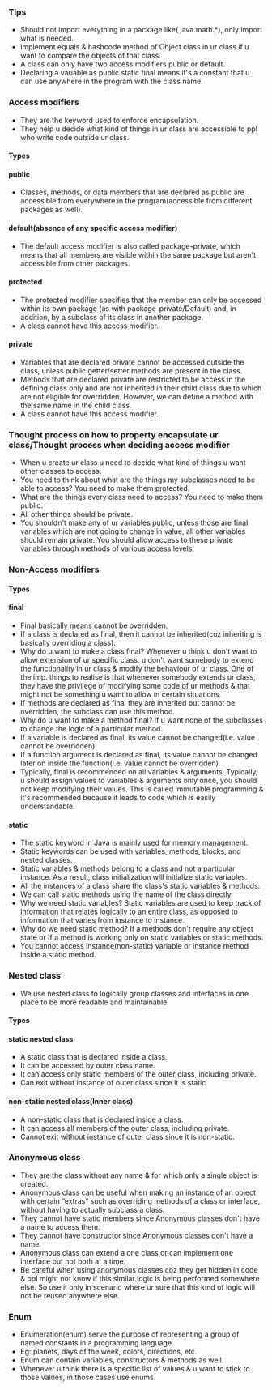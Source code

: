 ### Tips
* Should not import everything in a package like( java.math.*), only import what is needed.
* implement equals & hashcode method of Object class in ur class if u want to compare the objects of that class.
* A class can only have two access modifiers public or default.
* Declaring a variable as public static final means it's a constant that u can use anywhere in the program with the class name.

###  Access modifiers
* They are the keyword used to enforce encapsulation.
* They help u decide what kind of things in ur class are accessible to ppl who write code outside ur class.
#### Types
#### public
* Classes, methods, or data members that are declared as public are accessible from everywhere in the program(accessible from different packages as well).
#### default(absence of any specific access modifier)
* The default access modifier is also called package-private, which means that all members are visible within the same package but aren't accessible from other packages.
#### protected
* The protected modifier specifies that the member can only be accessed within its own package (as with package-private/Default) and, in addition, by a subclass of its class in another package.
* A class cannot have this access modifier.
#### private
* Variables that are declared private cannot be accessed outside the class, unless public getter/setter methods are present in the class.
* Methods that are declared private are restricted to be access in the defining class only and are not inherited in their child class due to which are not eligible for overridden. However, we can define a method with the same name in the child class.
* A class cannot have this access modifier.

### Thought process on how to property encapsulate ur class/Thought process when deciding access modifier
* When u create ur class u need to decide what kind of things u want other classes to access.
* You need to think about what are the things my subclasses need to be able to access? You need to make them protected.
* What are the things every class need to access? You need to make them public.
* All other things should be private.
* You shouldn't make any of ur variables public, unless those are final variables which are not going to change in value, all other variables should remain private. You should allow access to these private variables through methods of various access levels.

### Non-Access modifiers
#### Types
#### final
* Final basically means cannot be overridden.
* If a class is declared as final, then it cannot be inherited(coz inheriting is basically overriding a class).
* Why do u want to make a class final? Whenever u think u don't want to allow extension of ur specific class, u don't want somebody to extend the functionality in ur class & modify the behaviour of ur class. One of the imp. things to realise is that whenever somebody extends ur class, they have the privilege of modifying some code of ur methods & that might not be something u want to allow in certain situations.
* If methods are declared as final they are inherited but cannot be overridden, the subclass can use this method.
* Why do u want to make a method final? If u want none of the subclasses to change the logic of a particular method.
* If a variable is declared as final, its value cannot be changed(i.e. value cannot be overridden).
* If a function argument is declared as final, its value cannot be changed later on inside the function(i.e. value cannot be overridden).
* Typically, final is recommended on all variables & arguments. Typically, u should assign values to variables & arguments only once, you should not keep modifying their values. This is called immutable programming & it's recommended because it leads to code which is easily understandable.
#### static
* The static keyword in Java is mainly used for memory management.
* Static keywords can be used with variables, methods, blocks, and nested classes.
* Static variables & methods belong to a class and not a particular instance. As a result, class initialization will initialize static variables.
* All the instances of a class share the class's static variables & methods.
* We can call static methods using the name of the class directly.
* Why we need static variables? Static variables are used to keep track of information that relates logically to an entire class, as opposed to information that varies from instance to instance.
* Why do we need static method? If a methods don't require any object state or If a method is working only on static variables or static methods.
* You cannot access instance(non-static) variable or instance method inside a static method.

### Nested class
* We use nested class to logically group classes and interfaces in one place to be more readable and maintainable.
#### Types
#### static nested class
* A static class that is declared inside a class.
* It can be accessed by outer class name.
* It can access only static members of the outer class, including private.
* Can exit without instance of outer class since it is static.
#### non-static nested class(Inner class)
* A non-static class that is declared inside a class.
* It can access all members of the outer class, including private.
* Cannot exit without instance of outer class since it is non-static.

### Anonymous class
* They are the class without any name & for which only a single object is created.
* Anonymous class can be useful when making an instance of an object with certain “extras” such as overriding methods of a class or interface, without having to actually subclass a class.
* They cannot have static members since Anonymous classes don't have a name to access them.
* They cannot have constructor since Anonymous classes don't have a name.
* Anonymous class can extend a one class or can implement one interface but not both at a time.
* Be careful when using anonymous classes coz they get hidden in code & ppl might not know if this similar logic is being performed somewhere else. So use it only in scenario where ur sure that this kind of logic will not be reused anywhere else.

### Enum
* Enumeration(enum) serve the purpose of representing a group of named constants in a programming language
* Eg: planets, days of the week, colors, directions, etc.
* Enum can contain variables, constructors & methods as well.
* Whenever u think there is a specific list of values & u want to stick to those values, in those cases use enums.
